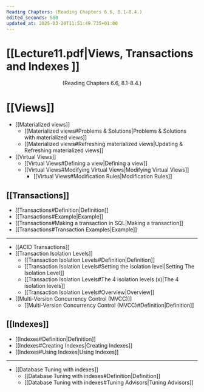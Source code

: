 ```yaml
---
Reading Chapters: (Reading Chapters 6.6, 8.1-8.4.)
edited_seconds: 580
updated_at: 2025-03-20T11:51:49.735+01:00
---
```

# [[Lecture11.pdf|Views, Transactions and Indexes ]]
<center> (Reading Chapters 6.6, 8.1-8.4.) </center>


# [[Views]]
- [[Materialized views]]
	- [[Materialized views#Problems & Solutions|Problems & Solutions with materialized views]]
	- [[Materialized views#Refreshing materialized views|Updating & Refreshing materialized views]]
- [[Virtual Views]]
	- [[Virtual Views#Defining a view|Defining a view]]
	- [[Virtual Views#Modifying Virtual Views|Modifying Virtual Views]]
		- [[Virtual Views#Modification Rules|Modification Rules]]
## [[Transactions]]
- [[Transactions#Definition|Definition]]
- [[Transactions#Example|Example]]
- [[Transactions#Making a transaction in SQL|Making a transaction]]
 - [[Transactions#Transaction Examples|Example]]
---
- [[ACID Transactions]]
- [[Transaction Isolation Levels]]
	- [[Transaction Isolation Levels#Definition|Definition]]
	- [[Transaction Isolation Levels#Setting the isolation level|Setting The Isolation Level]]
	- [[Transaction Isolation Levels#The 4 isolation levels (x)|The 4 isolation levels]]
	- [[Transaction Isolation Levels#Overview|Overview]]
- [[Multi-Version Concurrency Control (MVCC)]]
	- [[Multi-Version Concurrency Control (MVCC)#Definition|Definition]]
## [[Indexes]]
- [[Indexes#Definition|Definition]]
- [[Indexes#Creating Indexes|Creating Indexes]]
- [[Indexes#Using Indexes|Using Indexes]]
---
- [[Database Tuning with indexes]]
	- [[Database Tuning with indexes#Definition|Definition]]
	- [[Database Tuning with indexes#Tuning Advisors|Tuning Advisors]]

